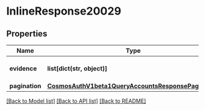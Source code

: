 # InlineResponse20029

## Properties
Name | Type | Description | Notes
------------ | ------------- | ------------- | -------------
**evidence** | **list[dict(str, object)]** | evidence returns all evidences. | [optional] 
**pagination** | [**CosmosAuthV1beta1QueryAccountsResponsePagination**](CosmosAuthV1beta1QueryAccountsResponsePagination.md) |  | [optional] 

[[Back to Model list]](../README.md#documentation-for-models) [[Back to API list]](../README.md#documentation-for-api-endpoints) [[Back to README]](../README.md)

